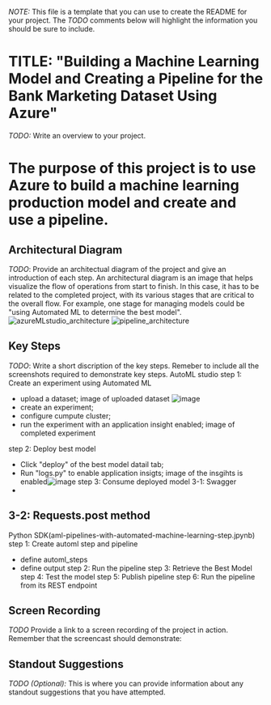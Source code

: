*NOTE:* This file is a template that you can use to create the README for your project. The *TODO* comments below will highlight the information you should be sure to include.


# TITLE: "Building a Machine Learning Model and Creating a Pipeline for the Bank Marketing Dataset Using Azure"

*TODO:* Write an overview to your project.
# The purpose of this project is to use Azure to build a machine learning production model and create and use a pipeline.

## Architectural Diagram
*TODO*: Provide an architectual diagram of the project and give an introduction of each step. An architectural diagram is an image that helps visualize the flow of operations from start to finish. In this case, it has to be related to the completed project, with its various stages that are critical to the overall flow. For example, one stage for managing models could be "using Automated ML to determine the best model". 
![azureMLstudio_architecture](https://user-images.githubusercontent.com/105419001/236659616-b4e0904b-99ef-4b22-b344-982f6d633798.png)
![pipeline_architecture](https://user-images.githubusercontent.com/105419001/236659624-b46f1255-4283-4e68-b8df-5b8b75b818f6.png)



## Key Steps
*TODO*: Write a short discription of the key steps. Remeber to include all the screenshots required to demonstrate key steps. 
AutoML studio
step 1: Create an experiment using Automated ML
- upload a dataset; image of uploaded dataset ![image](https://user-images.githubusercontent.com/105419001/236661737-4ba96dea-d15d-4a0d-8b51-5f3fc7b565fb.png)
- create an experiment;
- configure cumpute cluster;
- run the experiment with an application insight enabled; image of completed experiment 

step 2: Deploy best model
- Click "deploy" of the best model datail tab;
- Run "logs.py" to enable application insigts; image of the insgihts is enabled![image](https://user-images.githubusercontent.com/105419001/236660532-6514318f-483b-423a-94b1-43fc5ca587c1.png)
step 3: Consume deployed model
3-1: Swagger
-
3-2: Requests.post method
-
Python SDK(aml-pipelines-with-automated-machine-learning-step.jpynb)
step 1: Create automl step and pipeline
- define automl_steps
- define output
step 2: Run the pipeline
step 3: Retrieve the Best Model
step 4: Test the model
step 5: Publish pipeline
step 6: Run the pipeline from its REST endpoint

## Screen Recording
*TODO* Provide a link to a screen recording of the project in action. Remember that the screencast should demonstrate:

## Standout Suggestions
*TODO (Optional):* This is where you can provide information about any standout suggestions that you have attempted.
